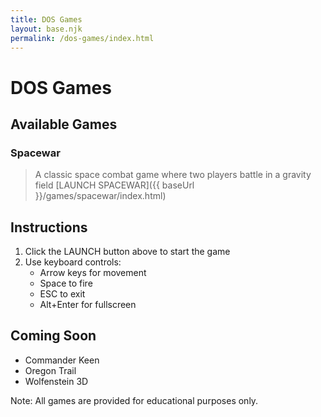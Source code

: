 ```yaml
---
title: DOS Games
layout: base.njk
permalink: /dos-games/index.html
---
```


# DOS Games

<section>

## Available Games

### Spacewar
> A classic space combat game where two players battle in a gravity field
[LAUNCH SPACEWAR]({{ baseUrl }}/games/spacewar/index.html)

<div id="dosbox-container">
  <canvas id="jsdos"></canvas>
</div>

<script src="https://js-dos.com/6.22/current/js-dos.js"></script>
<script>
  const dosbox = document.getElementById('jsdos');
  
  // Initialize js-dos
  Dos(dosbox).ready((fs, main) => {
    // Load Spacewar when clicked
    document.querySelector('a[href*="spacewar"]').addEventListener('click', async (e) => {
      e.preventDefault();
      try {
        await fs.createFile("spacewar.zip", await fetch("{{ baseUrl }}/games/spacewar/spacewar.zip"));
        main(["-c", "cd spacewar", "-c", "spacewar.exe"]);
      } catch (error) {
        console.error('Error loading game:', error);
        alert('Error loading game. Please try again.');
      }
    });
  });
</script>

<style>
  #dosbox-container {
    width: 640px;
    height: 400px;
    max-width: 100%;
    margin: 2rem auto;
    border: 2px solid var(--dos-yellow);
    display: none;
  }
  
  #jsdos {
    width: 100%;
    height: 100%;
  }
  
  #dosbox-container.active {
    display: block;
  }
</style>

## Instructions
1. Click the LAUNCH button above to start the game
2. Use keyboard controls:
   - Arrow keys for movement
   - Space to fire
   - ESC to exit
   - Alt+Enter for fullscreen

## Coming Soon
- Commander Keen
- Oregon Trail
- Wolfenstein 3D

Note: All games are provided for educational purposes only.
</section> 